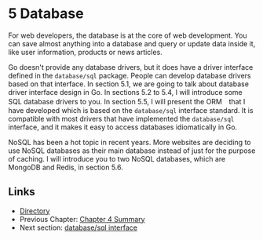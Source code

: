 # 5 Database

For web developers, the database is at the core of web development. You can save almost anything into a database and query or update data inside it, like user information, products or news articles.

Go doesn't provide any database drivers, but it does have a driver interface defined in the `database/sql` package. People can develop database drivers based on that interface. In section 5.1, we are going to talk about database driver interface design in Go. In sections 5.2 to 5.4, I will introduce some SQL database drivers to you. In section 5.5, I will present the ORM　that I have developed which is based on the `database/sql` interface standard. It is compatible with most drivers that have implemented the `database/sql` interface, and it makes it easy to access databases idiomatically in Go.

NoSQL has been a hot topic in recent years. More websites are deciding to use NoSQL databases as their main database instead of just for the purpose of caching. I will introduce you to two NoSQL databases, which are MongoDB and Redis, in section 5.6.

## Links

- [Directory](preface.md)
- Previous Chapter: [Chapter 4 Summary](04.6.md)
- Next section: [database/sql interface](05.1.md)
